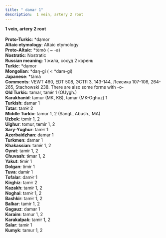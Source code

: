 ```yaml
---
title: " damar 1"
description:  1 vein, artery 2 root
---
```

<p data-pagefind-weight="0.5">
<strong> 1 vein, artery 2 root</strong><br><br>
<strong>Proto-Turkic</strong>:  *dạmor<br>
<strong>Altaic etymology</strong>:  Altaic etymology<br>
<strong> Proto-Altaic</strong>:  *tèmò ( ~ -a)<br>
<strong>Nostratic</strong>:  Nostratic<br>
<strong>Russian meaning</strong>:  1 жила, сосуд 2 корень<br>
<strong>Turkic</strong>:  *dạmor<br>
<strong>Mongolian</strong>:  *daŋ-gi ( < *dam-gi)<br>
<strong>Japanese</strong>:  *tàmà<br>
<strong>Comments</strong>:  VEWT 460, EDT 508, ЭСТЯ 3, 143-144, Лексика 107-108, 264-265, Stachowski 238. There are also some forms with -o-<br>
<strong>Old Turkic</strong>:  tamar, tamɨr 1 (OUygh.)<br>
<strong>Karakhanid</strong>:  tamur (MK, KB), tamar (MK-Oghuz) 1<br>
<strong>Turkish</strong>:  damar 1<br>
<strong>Tatar</strong>:  tamɨr 2<br>
<strong>Middle Turkic</strong>:  tamur 1, 2 (Sangl., Abush., MA)<br>
<strong>Uzbek</strong>:  tɔmir 1, 2<br>
<strong>Uighur</strong>:  tomur, temir 1, 2<br>
<strong>Sary-Yughur</strong>:  tamɨr 1<br>
<strong>Azerbaidzhan</strong>:  damar 1<br>
<strong>Turkmen</strong>:  damar 1<br>
<strong>Khakassian</strong>:  tamɨr 1, 2<br>
<strong>Oyrat</strong>:  tamɨr 1, 2<br>
<strong>Chuvash</strong>:  tɨmar 1, 2<br>
<strong>Yakut</strong>:  tɨmɨr 1<br>
<strong>Dolgan</strong>:  tɨmɨr 1<br>
<strong>Tuva</strong>:  damɨr 1<br>
<strong>Tofalar</strong>:  damɨr 1<br>
<strong>Kirghiz</strong>:  tamɨr 2<br>
<strong>Kazakh</strong>:  tamɨr 1, 2<br>
<strong>Noghai</strong>:  tamɨr 1, 2<br>
<strong>Bashkir</strong>:  tamɨr 1, 2<br>
<strong>Balkar</strong>:  tamɨr 1, 2<br>
<strong>Gagauz</strong>:  damar 1<br>
<strong>Karaim</strong>:  tamur 1, 2<br>
<strong>Karakalpak</strong>:  tamɨr 1, 2<br>
<strong>Salar</strong>:  tamɨr 1<br>
<strong>Kumyk</strong>:  tamur 1, 2<br>

</p>
